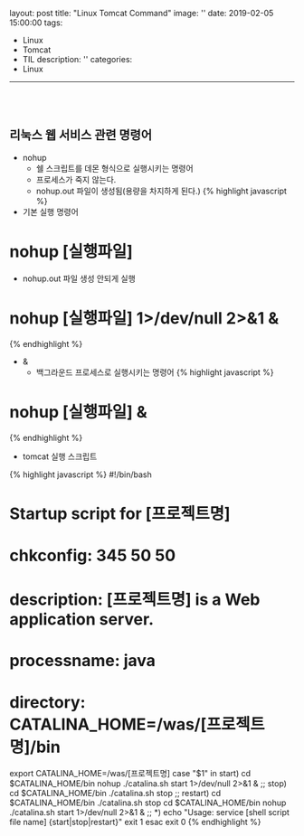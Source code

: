 layout: post
title:  "Linux Tomcat Command"
image: ''
date:   2019-02-05 15:00:00
tags:
- Linux
- Tomcat
- TIL
description: ''
categories:
- Linux
---

<br/>
<br/>

## 리눅스 웹 서비스 관련 명령어

- nohup
    - 쉘 스크립트를 데몬 형식으로 실행시키는 명령어
    - 프로세스가 죽지 않는다.
    - nohup.out 파일이 생성됨(용량을 차지하게 된다.)
{% highlight javascript %}
- 기본 실행 명령어
# nohup [실행파일]

- nohup.out 파일 생성 안되게 실행
# nohup [실행파일] 1>/dev/null 2>&1 &
{% endhighlight %}

- &
    - 백그라운드 프로세스로 실행시키는 명령어
{% highlight javascript %}
# nohup [실행파일] &
{% endhighlight %}

- tomcat 실행 스크립트

{% highlight javascript %}
#!/bin/bash
# Startup script for [프로젝트명]
# chkconfig: 345 50 50
# description: [프로젝트명] is a Web application server.
# processname: java
# directory: CATALINA_HOME=/was/[프로젝트명]/bin

export CATALINA_HOME=/was/[프로젝트명]
case "$1" in
start)
cd $CATALINA_HOME/bin
nohup ./catalina.sh start 1>/dev/null 2>&1 &
;;
stop)
cd $CATALINA_HOME/bin
./catalina.sh stop
;;
restart)
cd $CATALINA_HOME/bin
./catalina.sh stop
cd $CATALINA_HOME/bin
nohup ./catalina.sh start 1>/dev/null 2>&1 &
;;
*)
echo "Usage: service [shell script file name] {start|stop|restart}"
exit 1
esac
exit 0
{% endhighlight %}